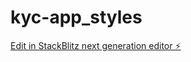 # kyc-app_styles

[Edit in StackBlitz next generation editor ⚡️](https://stackblitz.com/~/github.com/kilimndp/kyc-app_styles)